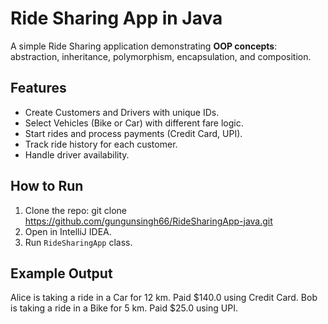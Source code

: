 # Ride Sharing App in Java

A simple Ride Sharing application demonstrating **OOP concepts**: abstraction, inheritance, polymorphism, encapsulation, and composition.

## Features
- Create Customers and Drivers with unique IDs.
- Select Vehicles (Bike or Car) with different fare logic.
- Start rides and process payments (Credit Card, UPI).
- Track ride history for each customer.
- Handle driver availability.

## How to Run
1. Clone the repo:
git clone https://github.com/gungunsingh66/RideSharingApp-java.git
2. Open in IntelliJ IDEA.
3. Run `RideSharingApp` class.

## Example Output
Alice is taking a ride in a Car for 12 km. Paid $140.0 using Credit Card.
Bob is taking a ride in a Bike for 5 km. Paid $25.0 using UPI.
